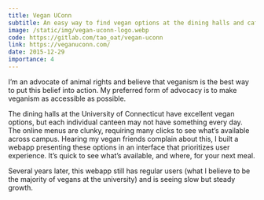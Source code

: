 ```yaml
---
title: Vegan UConn
subtitle: An easy way to find vegan options at the dining halls and cafés at the University of Connecticut.
image: /static/img/vegan-uconn-logo.webp
code: https://gitlab.com/tao_oat/vegan-uconn
link: https://veganuconn.com/
date: 2015-12-29
importance: 4
---
```


I’m an advocate of animal rights and believe that veganism is the best way to put this belief into action. My preferred form of advocacy is to make veganism as accessible as possible.

The dining halls at the University of Connecticut have excellent vegan options, but each individual canteen may not have something every day. The online menus are clunky, requiring many clicks to see what’s available across campus. Hearing my vegan friends complain about this, I built a webapp presenting these options in an interface that prioritizes user experience. It’s quick to see what’s available, and where, for your next meal.

Several years later, this webapp still has regular users (what I believe to be the majority of vegans at the university) and is seeing slow but steady growth.

